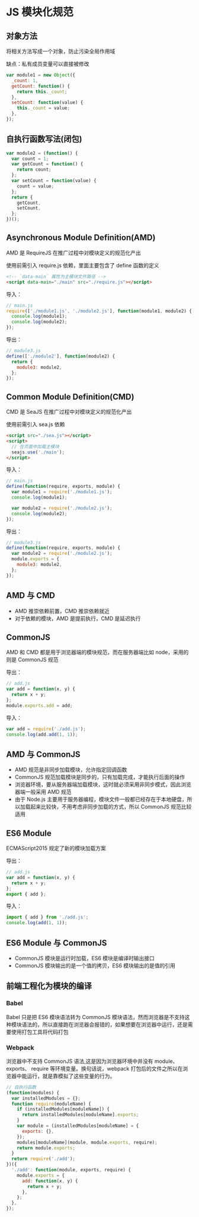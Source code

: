 # JS 模块化规范

## 对象方法

将相关方法写成一个对象，防止污染全局作用域

缺点：私有成员变量可以直接被修改

```js
var module1 = new Object({
  _count: 1,
  getCount: function() {
    return this._count;
  },
  setCount: function(value) {
    this._count = value;
  },
});
```

## 自执行函数写法(闭包)

```js
var module2 = (function() {
  var count = 1;
  var getCount = function() {
    return count;
  };
  var setCount = function(value) {
    count = value;
  };
  return {
    getCount,
    setCount,
  };
})();
```

## Asynchronous Module Definition(AMD)

AMD 是 RequireJS 在推广过程中对模块定义的规范化产出

使用前需引入 require.js 依赖，里面主要包含了 define 函数的定义

```html
<!-- `data-main` 属性为主模块文件路径 -->
<script data-main="./main" src="./require.js"></script>
```

导入：

```js
// main.js
require(['./module1.js', './module2.js'], function(module1, module2) {
  console.log(module1);
  console.log(module2);
});
```

导出：

```js
// module3.js
define(['./module2'], function(module2) {
  return {
    module3: module2,
  };
});
```

## Common Module Definition(CMD)

CMD 是 SeaJS 在推广过程中对模块定义的规范化产出

使用前需引入 sea.js 依赖

```html
<script src="./sea.js"></script>
<script>
  // 在页面中加载主模块
  seajs.use('./main');
</script>
```

导入：

```js
// main.js
define(function(require, exports, module) {
  var module1 = require('./module1.js');
  console.log(module1);

  var module2 = require('./module2.js');
  console.log(module2);
});
```

导出：

```js
// module3.js
define(function(require, exports, module) {
  var module2 = require('./module2.js');
  module.exports = {
    module3: module2,
  };
});
```

## AMD 与 CMD

- AMD 推崇依赖前置，CMD 推崇依赖就近
- 对于依赖的模块，AMD 是提前执行，CMD 是延迟执行

## CommonJS

AMD 和 CMD 都是用于浏览器端的模块规范，而在服务器端比如 node，采用的则是 CommonJS 规范

导出：

```js
// add.js
var add = function(x, y) {
  return x + y;
};
module.exports.add = add;
```

导入：

```js
var add = require('./add.js');
console.log(add.add(1, 1));
```

## AMD 与 CommonJS

- AMD 规范是非同步加载模块，允许指定回调函数
- CommonJS 规范加载模块是同步的，只有加载完成，才能执行后面的操作
- 浏览器环境，要从服务器端加载模块，这时就必须采用非同步模式，因此浏览器端一般采用 AMD 规范
- 由于 Node.js 主要用于服务器编程，模块文件一般都已经存在于本地硬盘，所以加载起来比较快，不用考虑非同步加载的方式，所以 CommonJS 规范比较适用

## ES6 Module

ECMAScript2015 规定了新的模块加载方案

导出：

```js
// add.js
var add = function(x, y) {
  return x + y;
};
export { add };
```

导入：

```js
import { add } from './add.js';
console.log(add(1, 1));
```

## ES6 Module 与 CommonJS

- CommonJS 模块是运行时加载，ES6 模块是编译时输出接口
- CommonJS 模块输出的是一个值的拷贝，ES6 模块输出的是值的引用

## 前端工程化为模块的编译

### Babel

Babel 只是把 ES6 模块语法转为 CommonJS 模块语法，然而浏览器是不支持这种模块语法的，所以直接跑在浏览器会报错的，如果想要在浏览器中运行，还是需要使用打包工具将代码打包

### Webpack

浏览器中不支持 CommonJS 语法,这是因为浏览器环境中并没有 module、 exports、 require 等环境变量。换句话说，webpack 打包后的文件之所以在浏览器中能运行，就是靠模拟了这些变量的行为。

```js
// 自执行函数
(function(modules) {
  var installedModules = {};
  function require(moduleName) {
    if (installedModules[moduleName]) {
      return installedModules[moduleName].exports;
    }
    var module = (installedModules[moduleName] = {
      exports: {},
    });
    modules[moduleName](module, module.exports, require);
    return module.exports;
  }
  return require('./add');
})({
  './add': function(module, exports, require) {
    module.exports = {
      add: function(x, y) {
        return x + y;
      },
    };
  },
});
```
